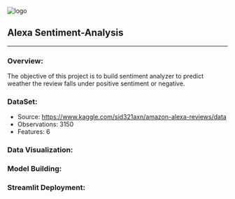![logo](https://github.com/ShehzadaAlam/Sentiment-Analysis/blob/master/Images/Alexalogo.jpg "Alexa Logo")
## Alexa Sentiment-Analysis
---
### Overview:
The objective of this project is to build sentiment analyzer to predict weather the review falls under positive sentiment or negative.

### DataSet:
* Source: https://www.kaggle.com/sid321axn/amazon-alexa-reviews/data
* Observations: 3150
* Features: 6

### Data Visualization:

### Model Building:

### Streamlit Deployment:

